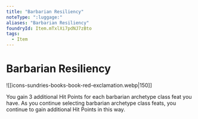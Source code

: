 ```yaml
---
title: "Barbarian Resiliency"
noteType: ":luggage:"
aliases: "Barbarian Resiliency"
foundryId: Item.mTxlXi7pdNJ7zBto
tags:
  - Item
---
```


# Barbarian Resiliency
![[icons-sundries-books-book-red-exclamation.webp|150]]

You gain 3 additional Hit Points for each barbarian archetype class feat you have. As you continue selecting barbarian archetype class feats, you continue to gain additional Hit Points in this way.
